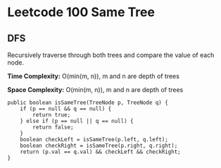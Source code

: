 # Leetcode 100 Same Tree

## DFS

Recursively traverse through both trees and compare the value of each node.

**Time Complexity:** O(min(m, n)), m and n are depth of trees

**Space Complexity:** O(min(m, n)), m and n are depth of trees

```
public boolean isSameTree(TreeNode p, TreeNode q) {
    if (p == null && q == null) {
        return true;
    } else if (p == null || q == null) {
        return false;
    }
    boolean checkLeft = isSameTree(p.left, q.left);
    boolean checkRight = isSameTree(p.right, q.right);
    return (p.val == q.val) && checkLeft && checkRight;
}
```